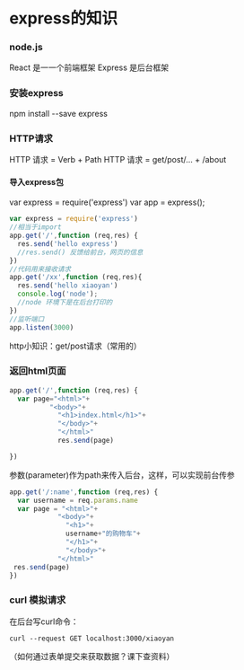 # express的知识
### node.js
React 是一一个前端框架
Express 是后台框架
[](https://expressjs.com/)

### 安装express
npm install --save express

### HTTP请求
HTTP 请求 = Verb + Path
HTTP 请求 = get/post/... + /about

#### 导入express包
var express = require('express')
var app = express();

```js
var express = require('express')
//相当于import
app.get('/',function (req,res) {
  res.send('hello express')
  //res.send() 反馈给前台，网页的信息
})
//代码用来接收请求
app.get('/xx',function (req,res){
  res.send('hello xiaoyan')
  console.log('node');
  //node 环境下是在后台打印的
})
//监听端口
app.listen(3000)
```
http小知识：get/post请求（常用的）

### 返回html页面
```js
app.get('/',function (req,res) {
  var page="<html>"+
          "<body>"+
            "<h1>index.html</h1>"+
            "</body>"+
            "</html>"
            res.send(page)

})
```
 参数(parameter)作为path来传入后台，这样，可以实现前台传参

 ```js
 app.get('/:name',function (req,res) {
   var username = req.params.name
   var page = "<html>"+
             "<body>"+
               "<h1>"+
               username+"的购物车"+
               "</h1>"+
               "</body>"+
             "</html>"
  res.send(page)
 })
 ```
### curl 模拟请求
  在后台写curl命令：
```
curl --request GET localhost:3000/xiaoyan
```
（如何通过表单提交来获取数据？课下查资料）
